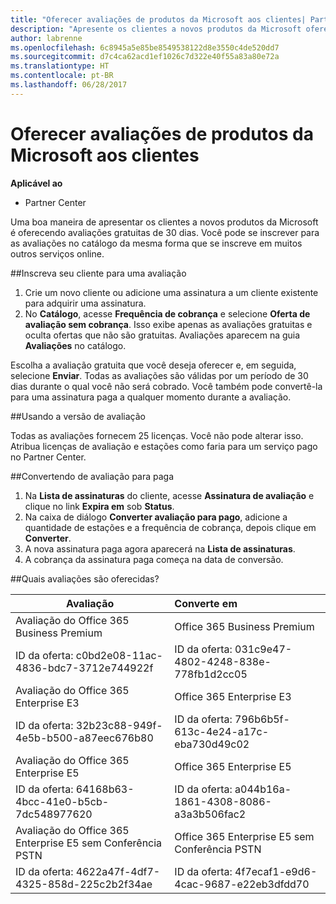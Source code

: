 ```yaml
---
title: "Oferecer avaliações de produtos da Microsoft aos clientes| Partner Center"
description: "Apresente os clientes a novos produtos da Microsoft oferecendo avaliações gratuitas de 30 dias"
author: labrenne
ms.openlocfilehash: 6c8945a5e85be8549538122d8e3550c4de520dd7
ms.sourcegitcommit: d7c4ca62acd1ef1026c7d322e40f55a83a80e72a
ms.translationtype: HT
ms.contentlocale: pt-BR
ms.lasthandoff: 06/28/2017
---
```

# <a name="offer-customers-trials-of-microsoft-products"></a>Oferecer avaliações de produtos da Microsoft aos clientes

**Aplicável ao**

-  Partner Center

Uma boa maneira de apresentar os clientes a novos produtos da Microsoft é oferecendo avaliações gratuitas de 30 dias. Você pode se inscrever para as avaliações no catálogo da mesma forma que se inscreve em muitos outros serviços online.  

##<a name="sign-your-customer-up-for-a-trial"></a>Inscreva seu cliente para uma avaliação

1.  Crie um novo cliente ou adicione uma assinatura a um cliente existente para adquirir uma assinatura. 
2.  No **Catálogo**, acesse **Frequência de cobrança** e selecione **Oferta de avaliação sem cobrança**. Isso exibe apenas as avaliações gratuitas e oculta ofertas que não são gratuitas. Avaliações aparecem na guia **Avaliações** no catálogo.

Escolha a avaliação gratuita que você deseja oferecer e, em seguida, selecione **Enviar**. Todas as avaliações são válidas por um período de 30 dias durante o qual você não será cobrado. Você também pode convertê-la para uma assinatura paga a qualquer momento durante a avaliação.

##<a name="using-the-trial"></a>Usando a versão de avaliação

Todas as avaliações fornecem 25 licenças. Você não pode alterar isso. Atribua licenças de avaliação e estações como faria para um serviço pago no Partner Center. 

##<a name="converting-trial-to-paid"></a>Convertendo de avaliação para paga

1.  Na **Lista de assinaturas** do cliente, acesse **Assinatura de avaliação** e clique no link **Expira em** sob **Status**.
2.  Na caixa de diálogo **Converter avaliação para pago**, adicione a quantidade de estações e a frequência de cobrança, depois clique em **Converter**.
3.  A nova assinatura paga agora aparecerá na **Lista de assinaturas**.
4.  A cobrança da assinatura paga começa na data de conversão.

##<a name="which-trials-are-offered"></a>Quais avaliações são oferecidas?

|**Avaliação**      |**Converte em**      |
|--------------|:------------------|
|Avaliação do Office 365 Business Premium               |Office 365 Business Premium|
|ID da oferta: c0bd2e08-11ac-4836-bdc7-3712e744922f  | ID da oferta: 031c9e47-4802-4248-838e-778fb1d2cc05|
|Avaliação do Office 365 Enterprise E3|                 Office 365 Enterprise E3|
|ID da oferta: 32b23c88-949f-4e5b-b500-a87eec676b80   |ID da oferta: 796b6b5f-613c-4e24-a17c-eba730d49c02|
|Avaliação do Office 365 Enterprise E5                   |Office 365 Enterprise E5|
|ID da oferta: 64168b63-4bcc-41e0-b5cb-7dc548977620     |ID da oferta: a044b16a-1861-4308-8086-a3a3b506fac2|
|Avaliação do Office 365 Enterprise E5 sem Conferência PSTN |Office 365 Enterprise E5 sem Conferência PSTN|
|ID da oferta: 4622a47f-4df7-4325-858d-225c2b2f34ae  |ID da oferta: 4f7ecaf1-e9d6-4cac-9687-e22eb3dfdd70|






